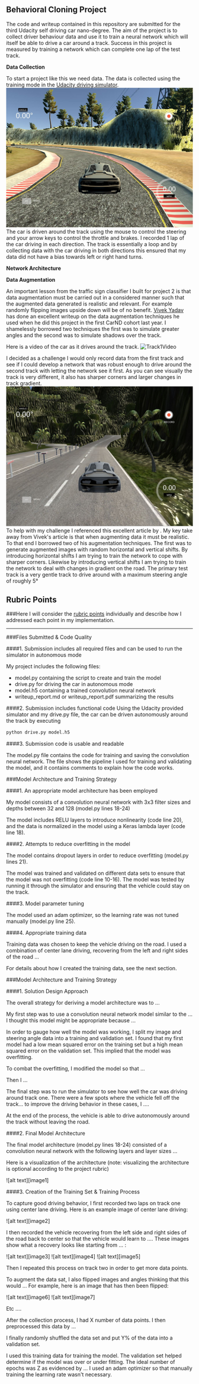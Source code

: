 ## Behavioral Cloning Project

The code and writeup contained in this repository are submitted for the third Udacity self driving car nano-degree. The aim of the project is to collect driver behaviour data and use it to train a neural network which will itself be able to drive a car around a track. Success in this project is measured by training a network which can complete one lap of the test track.


**Data Collection**

To start a project like this we need data. The data is collected using the training mode in the [Udacity driving simulator](https://github.com/udacity/self-driving-car-sim).
![SimulatorEnviroment](examples/SimImage.JPG)
The car is driven around the track using the mouse to control the steering and your arrow keys to control the throttle and brakes. I recorded 1 lap of the car driving in each direction. The track is essentially a loop and by collecting data with the car driving in both directions this ensured that my data did not have a bias towards left or right hand turns.

**Network Architecture**

**Data Augmentation**

An important lesson from the traffic sign classifier I built for project 2 is that data augmentation must be carried out in a considered manner such that the augmented data generated is realistic and relevant. For example randomly flipping images upside down will be of no benefit. [Vivek Yadav](https://chatbotslife.com/using-augmentation-to-mimic-human-driving-496b569760a9) has done an excellent writeup on the data augmentation techniques he used when he did this project in the first CarND cohort last year. I shamelessly borrowed two techniques the first was to simulate greater angles and the second was to simulate shadows over the track.

Here is a video of the car as it drives around the track.
![Track1Video](examples/Track1.gif)









I decided as a challenge I would only record data from the first track and see if I could develop a network that was robust enough to drive around the second track with letting the network see it first. As you can see visually the track is very different, it also has sharper corners and larger changes in track gradient.
![Second Track](examples/SimImage2.JPG)
To help with my challenge I referenced this excellent article by . My key take away from Vivek's article is that when augmenting data it must be realistic. To that end I borrowed two of his augmentation techniques. The first was to generate augmented images with random horizontal and vertical shifts. By introducing horizontal shifts I am trying to train the network to cope with sharper corners. Likewise by introducing vertical shifts I am trying to train the network to deal with changes in gradient on the road. The primary test track is a very gentle track to drive around with a maximum steering angle of roughly 5&deg; 

## Rubric Points
###Here I will consider the [rubric points](https://review.udacity.com/#!/rubrics/432/view) individually and describe how I addressed each point in my implementation.  

---
###Files Submitted & Code Quality

####1. Submission includes all required files and can be used to run the simulator in autonomous mode

My project includes the following files:
* model.py containing the script to create and train the model
* drive.py for driving the car in autonomous mode
* model.h5 containing a trained convolution neural network 
* writeup_report.md or writeup_report.pdf summarizing the results

####2. Submission includes functional code
Using the Udacity provided simulator and my drive.py file, the car can be driven autonomously around the track by executing 
```sh
python drive.py model.h5
```

####3. Submission code is usable and readable

The model.py file contains the code for training and saving the convolution neural network. The file shows the pipeline I used for training and validating the model, and it contains comments to explain how the code works.

###Model Architecture and Training Strategy

####1. An appropriate model architecture has been employed

My model consists of a convolution neural network with 3x3 filter sizes and depths between 32 and 128 (model.py lines 18-24) 

The model includes RELU layers to introduce nonlinearity (code line 20), and the data is normalized in the model using a Keras lambda layer (code line 18). 

####2. Attempts to reduce overfitting in the model

The model contains dropout layers in order to reduce overfitting (model.py lines 21). 

The model was trained and validated on different data sets to ensure that the model was not overfitting (code line 10-16). The model was tested by running it through the simulator and ensuring that the vehicle could stay on the track.

####3. Model parameter tuning

The model used an adam optimizer, so the learning rate was not tuned manually (model.py line 25).

####4. Appropriate training data

Training data was chosen to keep the vehicle driving on the road. I used a combination of center lane driving, recovering from the left and right sides of the road ... 

For details about how I created the training data, see the next section. 

###Model Architecture and Training Strategy

####1. Solution Design Approach

The overall strategy for deriving a model architecture was to ...

My first step was to use a convolution neural network model similar to the ... I thought this model might be appropriate because ...

In order to gauge how well the model was working, I split my image and steering angle data into a training and validation set. I found that my first model had a low mean squared error on the training set but a high mean squared error on the validation set. This implied that the model was overfitting. 

To combat the overfitting, I modified the model so that ...

Then I ... 

The final step was to run the simulator to see how well the car was driving around track one. There were a few spots where the vehicle fell off the track... to improve the driving behavior in these cases, I ....

At the end of the process, the vehicle is able to drive autonomously around the track without leaving the road.

####2. Final Model Architecture

The final model architecture (model.py lines 18-24) consisted of a convolution neural network with the following layers and layer sizes ...

Here is a visualization of the architecture (note: visualizing the architecture is optional according to the project rubric)

![alt text][image1]

####3. Creation of the Training Set & Training Process

To capture good driving behavior, I first recorded two laps on track one using center lane driving. Here is an example image of center lane driving:

![alt text][image2]

I then recorded the vehicle recovering from the left side and right sides of the road back to center so that the vehicle would learn to .... These images show what a recovery looks like starting from ... :

![alt text][image3]
![alt text][image4]
![alt text][image5]

Then I repeated this process on track two in order to get more data points.

To augment the data sat, I also flipped images and angles thinking that this would ... For example, here is an image that has then been flipped:

![alt text][image6]
![alt text][image7]

Etc ....

After the collection process, I had X number of data points. I then preprocessed this data by ...


I finally randomly shuffled the data set and put Y% of the data into a validation set. 

I used this training data for training the model. The validation set helped determine if the model was over or under fitting. The ideal number of epochs was Z as evidenced by ... I used an adam optimizer so that manually training the learning rate wasn't necessary.

